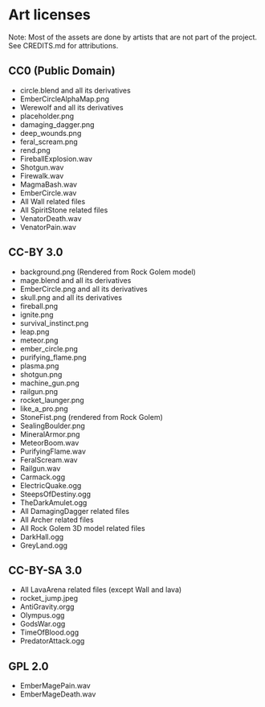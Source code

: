 # Art licenses #

Note: Most of the assets are done by artists that are not part of the project.
See CREDITS.md for attributions.

## CC0 (Public Domain) ##

- circle.blend and all its derivatives
- EmberCircleAlphaMap.png
- Werewolf and all its derivatives
- placeholder.png
- damaging_dagger.png
- deep_wounds.png
- feral_scream.png
- rend.png
- FireballExplosion.wav
- Shotgun.wav
- Firewalk.wav
- MagmaBash.wav
- EmberCircle.wav
- All Wall related files
- All SpiritStone related files
- VenatorDeath.wav
- VenatorPain.wav

## CC-BY 3.0 ##
- background.png (Rendered from Rock Golem model)
- mage.blend and all its derivatives
- EmberCircle.png and all its derivatives
- skull.png and all its derivatives
- fireball.png
- ignite.png
- survival_instinct.png
- leap.png
- meteor.png
- ember_circle.png
- purifying_flame.png
- plasma.png
- shotgun.png
- machine_gun.png
- railgun.png
- rocket_launger.png
- like_a_pro.png
- StoneFist.png (rendered from Rock Golem)
- SealingBoulder.png
- MineralArmor.png
- MeteorBoom.wav
- PurifyingFlame.wav
- FeralScream.wav
- Railgun.wav
- Carmack.ogg
- ElectricQuake.ogg
- SteepsOfDestiny.ogg
- TheDarkAmulet.ogg
- All DamagingDagger related files
- All Archer related files
- All Rock Golem 3D model related files
- DarkHall.ogg
- GreyLand.ogg

## CC-BY-SA 3.0 ##

- All LavaArena related files (except Wall and lava)
- rocket_jump.jpeg
- AntiGravity.orgg
- Olympus.ogg
- GodsWar.ogg
- TimeOfBlood.ogg
- PredatorAttack.ogg

## GPL 2.0 ##
- EmberMagePain.wav
- EmberMageDeath.wav
